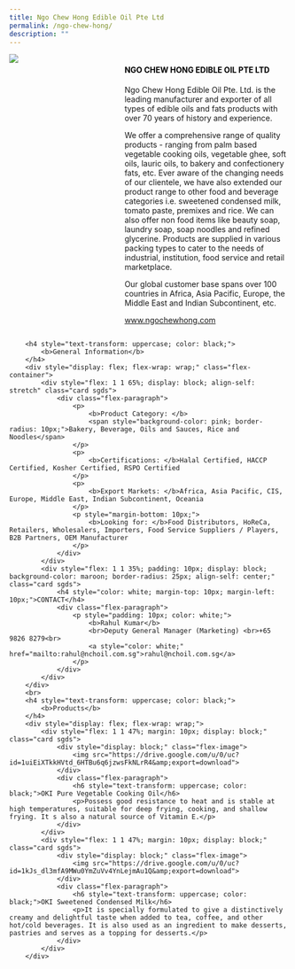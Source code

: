 ```yaml
---
title: Ngo Chew Hong Edible Oil Pte Ltd
permalink: /ngo-chew-hong/
description: ""
---
```

<div class="flex-paragraph">
			<div style="display: flex; flex-wrap: wrap;" class="flex-container">
				<div style="flex: 1 1 40%; display: block;" class="card sgds">
					<img src="https://drive.google.com/u/0/uc?id=1WNYl7oN6tD7XpncE12HklI2mMYBtSKYK&amp;export=download">
				</div>
				<div style="flex: 1 1 58%; display: block; margin-left: 3px" class="card-sgds">
					<h4 style="text-transform: uppercase; color: black;"><b>Ngo Chew Hong Edible Oil Pte Ltd</b></h4>
					<p>Ngo Chew Hong Edible Oil Pte. Ltd. is the leading manufacturer and exporter of all types of edible oils and fats products with over 70 years of history and experience.</p>
					<p>We offer a comprehensive range of quality products - ranging from palm based vegetable cooking oils, vegetable ghee, soft oils, lauric oils, to bakery and confectionery fats, etc. Ever aware of the changing needs of our clientele, we have also extended our product range to other food and beverage categories i.e. sweetened condensed milk, tomato paste, premixes and rice. We can also offer non food items like beauty soap, laundry soap, soap noodles and refined glycerine. Products are supplied in various packing types to cater to the needs of industrial, institution, food service and retail marketplace.</p>
					<p>Our global customer base spans over 100 countries in Africa, Asia Pacific, Europe, the Middle East and Indian Subcontinent, etc.</p>
					<p><a target="_blank" href="https://www.ngochewhong.com">www.ngochewhong.com</a></p>
				</div>
			</div>
		</div>
	
	
		<h4 style="text-transform: uppercase; color: black;">
			<b>General Information</b>
		</h4>
		<div style="display: flex; flex-wrap: wrap;" class="flex-container">
			<div style="flex: 1 1 65%; display: block; align-self: stretch" class="card sgds">
				<div class="flex-paragraph">
					<p>
						<b>Product Category: </b>
						<span style="background-color: pink; border-radius: 10px;">Bakery, Beverage, Oils and Sauces, Rice and Noodles</span>
					</p>
					<p>
						<b>Certifications: </b>Halal Certified, HACCP Certified, Kosher Certified, RSPO Certified
					</p>
					<p>
						<b>Export Markets: </b>Africa, Asia Pacific, CIS, Europe, Middle East, Indian Subcontinent, Oceania
					</p>
					<p style="margin-bottom: 10px;">
						<b>Looking for: </b>Food Distributors, HoReCa, Retailers, Wholesalers, Importers, Food Service Suppliers / Players, B2B Partners, OEM Manufacturer
					</p>
				</div>
			</div>
			<div style="flex: 1 1 35%; padding: 10px; display: block; background-color: maroon; border-radius: 25px; align-self: center;" class="card sgds">
				<h4 style="color: white; margin-top: 10px; margin-left: 10px;">CONTACT</h4>
				<div class="flex-paragraph">
					<p style="padding: 10px; color: white;">
						<b>Rahul Kumar</b>
						<br>Deputy General Manager (Marketing) <br>+65 9826 8279<br>
						<a style="color: white;" href="mailto:rahul@nchoil.com.sg">rahul@nchoil.com.sg</a>
					</p>
				</div>
			</div>
		</div>
		<br>
		<h4 style="text-transform: uppercase; color: black;">
			<b>Products</b>
		</h4>
		<div style="display: flex; flex-wrap: wrap;">
			<div style="flex: 1 1 47%; margin: 10px; display: block;" class="card sgds">
				<div style="display: block;" class="flex-image">
					<img src="https://drive.google.com/u/0/uc?id=1uiEiXTkkHVtd_6HTBu6q6jzwsFkNLrR4&amp;export=download">
				</div>
				<div class="flex-paragraph">
					<h6 style="text-transform: uppercase; color: black;">OKI Pure Vegetable Cooking Oil</h6>
					<p>Possess good resistance to heat and is stable at high temperatures, suitable for deep frying, cooking, and shallow frying. It s also a natural source of Vitamin E.</p>
				</div>
			</div>
			<div style="flex: 1 1 47%; margin: 10px; display: block;" class="card sgds">
				<div style="display: block;" class="flex-image">
					<img src="https://drive.google.com/u/0/uc?id=1kJs_dl3mfA9MWu0YmZuVv4YnLejmAu1Q&amp;export=download">
				</div>
				<div class="flex-paragraph">
					<h6 style="text-transform: uppercase; color: black;">OKI Sweetened Condensed Milk</h6>
					<p>It is specially formulated to give a distinctively creamy and delightful taste when added to tea, coffee, and other hot/cold beverages. It is also used as an ingredient to make desserts, pastries and serves as a topping for desserts.</p>
				</div>
			</div>
		</div>